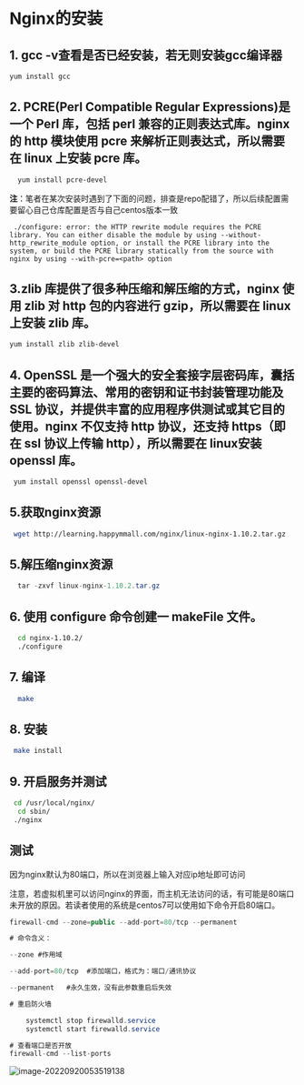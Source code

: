 

# Nginx的安装

## 1. gcc -v查看是否已经安装，若无则安装gcc编译器 

```bash
yum install gcc
```

## 2. PCRE(Perl Compatible Regular Expressions)是一个 Perl 库，包括 perl 兼容的正则表达式库。nginx 的 http 模块使用 pcre 来解析正则表达式，所以需要在 linux 上安装 pcre 库。

```bash
  yum install pcre-devel
```

**注**：笔者在某次安装时遇到了下面的问题，排查是repo配错了，所以后续配置需要留心自己仓库配置是否与自己centos版本一致

```
 ./configure: error: the HTTP rewrite module requires the PCRE library. You can either disable the module by using --without-http_rewrite_module option, or install the PCRE library into the system, or build the PCRE library statically from the source with nginx by using --with-pcre=<path> option
```

## 3.zlib 库提供了很多种压缩和解压缩的方式，nginx 使用 zlib 对 http 包的内容进行 gzip，所以需要在 linux 上安装 zlib 库。                    

```bash
yum install zlib zlib-devel
```

## 4. OpenSSL 是一个强大的安全套接字层密码库，囊括主要的密码算法、常用的密钥和证书封装管理功能及 SSL 协议，并提供丰富的应用程序供测试或其它目的使用。nginx 不仅支持 http 协议，还支持 https（即在 ssl 协议上传输 http），所以需要在 linux安装 openssl 库。

```bash
 yum install openssl openssl-devel
```

## 5.获取nginx资源

```bash
 wget http://learning.happymmall.com/nginx/linux-nginx-1.10.2.tar.gz
```

## 5.解压缩nginx资源

```java
  tar -zxvf linux-nginx-1.10.2.tar.gz
```

## 6. 使用 configure 命令创建一 makeFile 文件。

```bash
  cd nginx-1.10.2/
  ./configure
```

## 7. 编译

```bash
  make
```

## 8. 安装

```bash
 make install
```

## 9. 开启服务并测试

```bash
 cd /usr/local/nginx/
  cd sbin/
 ./nginx
```

## 测试

因为nginx默认为80端口，所以在浏览器上输入对应ip地址即可访问

注意，若虚拟机里可以访问nginx的界面，而主机无法访问的话，有可能是80端口未开放的原因。若读者使用的系统是centos7可以使用如下命令开启80端口。

```java
firewall-cmd --zone=public --add-port=80/tcp --permanent  

# 命令含义：

--zone #作用域

--add-port=80/tcp  #添加端口，格式为：端口/通讯协议

--permanent   #永久生效，没有此参数重启后失效

# 重启防火墙

    systemctl stop firewalld.service  
    systemctl start firewalld.service  

# 查看端口是否开放
firewall-cmd --list-ports

```

![image-20220920053519138](http://rrmrwrjnu.hn-bkt.clouddn.com/image-20220920053519138.png)

